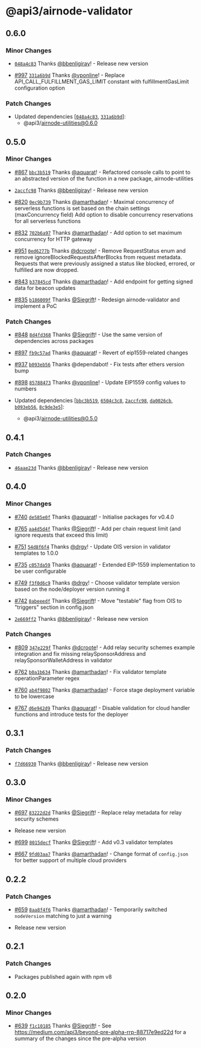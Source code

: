 # @api3/airnode-validator

## 0.6.0

### Minor Changes

- [`048a4c83`](https://github.com/api3dao/airnode/commit/048a4c830151947c4869cde9b6d5a7f67a606c31) Thanks [@bbenligiray](https://github.com/bbenligiray)! - Release new version

* [#997](https://github.com/api3dao/airnode/pull/997) [`331a6b9d`](https://github.com/api3dao/airnode/commit/331a6b9dc6579fe922a423901983577e954dc9eb) Thanks [@vponline](https://github.com/vponline)! - Replace API_CALL_FULFILLMENT_GAS_LIMIT constant with fulfillmentGasLimit configuration option

### Patch Changes

- Updated dependencies [[`048a4c83`](https://github.com/api3dao/airnode/commit/048a4c830151947c4869cde9b6d5a7f67a606c31), [`331a6b9d`](https://github.com/api3dao/airnode/commit/331a6b9dc6579fe922a423901983577e954dc9eb)]:
  - @api3/airnode-utilities@0.6.0

## 0.5.0

### Minor Changes

- [#867](https://github.com/api3dao/airnode/pull/867) [`bbc3b519`](https://github.com/api3dao/airnode/commit/bbc3b5195938d570bef4a79ab82c360d9d650970) Thanks [@aquarat](https://github.com/aquarat)! - Refactored console calls to point to an abstracted version of the function in a new package, airnode-utilities

* [`2accfc98`](https://github.com/api3dao/airnode/commit/2accfc98470f72f8463a4e80b01150ff4a0b2312) Thanks [@bbenligiray](https://github.com/bbenligiray)! - Release new version

- [#820](https://github.com/api3dao/airnode/pull/820) [`0ec9b739`](https://github.com/api3dao/airnode/commit/0ec9b739b5d56f7efcbf61d7c144d1ca322733f1) Thanks [@amarthadan](https://github.com/amarthadan)! - Maximal concurrency of serverless functions is set based on the chain settings (maxConcurrency field)
  Add option to disable concurrency reservations for all serverless functions

* [#832](https://github.com/api3dao/airnode/pull/832) [`702b6a97`](https://github.com/api3dao/airnode/commit/702b6a97a07c86f93d5906e887874a96ae743586) Thanks [@amarthadan](https://github.com/amarthadan)! - Add option to set maximum concurrency for HTTP gateway

- [#951](https://github.com/api3dao/airnode/pull/951) [`0ed6277b`](https://github.com/api3dao/airnode/commit/0ed6277bdd789bfa48d97e6c5d179c9ba357a520) Thanks [@dcroote](https://github.com/dcroote)! - Remove RequestStatus enum and remove ignoreBlockedRequestsAfterBlocks from request metadata. Requests that were previously assigned a status like blocked, errored, or fulfilled are now dropped.

* [#843](https://github.com/api3dao/airnode/pull/843) [`b37845cd`](https://github.com/api3dao/airnode/commit/b37845cde866e6a2e2afb1130c2afe3598779871) Thanks [@amarthadan](https://github.com/amarthadan)! - Add endpoint for getting signed data for beacon updates

- [#835](https://github.com/api3dao/airnode/pull/835) [`b186009f`](https://github.com/api3dao/airnode/commit/b186009f8af3f6e58b874741afc7b622663ddd76) Thanks [@Siegrift](https://github.com/Siegrift)! - Redesign airnode-validator and implement a PoC

### Patch Changes

- [#848](https://github.com/api3dao/airnode/pull/848) [`8d4fd368`](https://github.com/api3dao/airnode/commit/8d4fd36888213cfb3866f328250946bb4c9f3028) Thanks [@Siegrift](https://github.com/Siegrift)! - Use the same version of dependencies across packages

* [#897](https://github.com/api3dao/airnode/pull/897) [`fb9c57ad`](https://github.com/api3dao/airnode/commit/fb9c57adb8b5e476699103d2a2ef4c1a0a5318bf) Thanks [@aquarat](https://github.com/aquarat)! - Revert of eip1559-related changes

- [#937](https://github.com/api3dao/airnode/pull/937) [`b093eb56`](https://github.com/api3dao/airnode/commit/b093eb5666db11892c5d31bb08366c541ab1d41b) Thanks @dependabot! - Fix tests after ethers version bump

* [#898](https://github.com/api3dao/airnode/pull/898) [`85788473`](https://github.com/api3dao/airnode/commit/85788473f136bfcfdd1bce9d80121efe54f325bf) Thanks [@vponline](https://github.com/vponline)! - Update EIP1559 config values to numbers

* Updated dependencies [[`bbc3b519`](https://github.com/api3dao/airnode/commit/bbc3b5195938d570bef4a79ab82c360d9d650970), [`6504c3c8`](https://github.com/api3dao/airnode/commit/6504c3c88fa39026f0392f0892ab6adc85115461), [`2accfc98`](https://github.com/api3dao/airnode/commit/2accfc98470f72f8463a4e80b01150ff4a0b2312), [`da0026cb`](https://github.com/api3dao/airnode/commit/da0026cbb1c714d9b2f9af622afb858b37316217), [`b093eb56`](https://github.com/api3dao/airnode/commit/b093eb5666db11892c5d31bb08366c541ab1d41b), [`8c9de3e5`](https://github.com/api3dao/airnode/commit/8c9de3e5d78fff4ee8e989ef640914bde16692b2)]:
  - @api3/airnode-utilities@0.5.0

## 0.4.1

### Patch Changes

- [`46aae23d`](https://github.com/api3dao/airnode/commit/46aae23d820cc7efa26e0295c7b94f0a1885a1cc) Thanks [@bbenligiray](https://github.com/bbenligiray)! - Release new version

## 0.4.0

### Minor Changes

- [#740](https://github.com/api3dao/airnode/pull/740) [`de585e0f`](https://github.com/api3dao/airnode/commit/de585e0f7097e1cbf7dffb76652d090ce977068e) Thanks [@aquarat](https://github.com/aquarat)! - Initialise packages for v0.4.0

* [#765](https://github.com/api3dao/airnode/pull/765) [`aa4d5d4f`](https://github.com/api3dao/airnode/commit/aa4d5d4f50c399060040673c163c5da238781401) Thanks [@Siegrift](https://github.com/Siegrift)! - Add per chain request limit (and ignore requests that exceed this limit)

- [#751](https://github.com/api3dao/airnode/pull/751) [`54d8f6f4`](https://github.com/api3dao/airnode/commit/54d8f6f4f03554561ffc496b186b437489e6c984) Thanks [@drgy](https://github.com/drgy)! - Update OIS version in validator templates to 1.0.0

* [#735](https://github.com/api3dao/airnode/pull/735) [`c057da59`](https://github.com/api3dao/airnode/commit/c057da595462b6d920b12b2a68229444d25ae659) Thanks [@aquarat](https://github.com/aquarat)! - Extended EIP-1559 implementation to be user configurable

- [#749](https://github.com/api3dao/airnode/pull/749) [`f3f0d6c9`](https://github.com/api3dao/airnode/commit/f3f0d6c973c3fe983168b20fe6264fbd70b9dca2) Thanks [@drgy](https://github.com/drgy)! - Choose validator template version based on the node/deployer version running it

* [#742](https://github.com/api3dao/airnode/pull/742) [`8abeeedf`](https://github.com/api3dao/airnode/commit/8abeeedf1dd62665a8a68604560c9388581a1cbb) Thanks [@Siegrift](https://github.com/Siegrift)! - Move "testable" flag from OIS to "triggers" section in config.json

- [`2e669ff2`](https://github.com/api3dao/airnode/commit/2e669ff251b7d7d32ab1eb9b234081871879135e) Thanks [@bbenligiray](https://github.com/bbenligiray)! - Release new version

### Patch Changes

- [#809](https://github.com/api3dao/airnode/pull/809) [`347e229f`](https://github.com/api3dao/airnode/commit/347e229fd2647b654cb10e79484ee4ff877a7e55) Thanks [@dcroote](https://github.com/dcroote)! - Add relay security schemes example integration and fix missing relaySponsorAddress and relaySponsorWalletAddress in validator

* [#762](https://github.com/api3dao/airnode/pull/762) [`b0a1b634`](https://github.com/api3dao/airnode/commit/b0a1b6346d17b48da45d3431b9799fe958204ddd) Thanks [@amarthadan](https://github.com/amarthadan)! - Fix validator template operationParameter regex

- [#760](https://github.com/api3dao/airnode/pull/760) [`ab4f9802`](https://github.com/api3dao/airnode/commit/ab4f98029e497a652bf19f1005a25c94ce5a3618) Thanks [@amarthadan](https://github.com/amarthadan)! - Force stage deployment variable to be lowercase

* [#767](https://github.com/api3dao/airnode/pull/767) [`d6e942d9`](https://github.com/api3dao/airnode/commit/d6e942d937b427ddaf7ec3fdf6f340d66c661099) Thanks [@aquarat](https://github.com/aquarat)! - Disable validation for cloud handler functions and introduce tests for the deployer

## 0.3.1

### Patch Changes

- [`f7d66930`](https://github.com/api3dao/airnode/commit/f7d66930c04cc16a25fe4d982f740d2c9f4a483c) Thanks
  [@bbenligiray](https://github.com/bbenligiray)! - Release new version

## 0.3.0

### Minor Changes

- [#697](https://github.com/api3dao/airnode/pull/697)
  [`83222d2d`](https://github.com/api3dao/airnode/commit/83222d2dac841dc71404933555894f24aefa432a) Thanks
  [@Siegrift](https://github.com/Siegrift)! - Replace relay metadata for relay security schemes

* Release new version

- [#699](https://github.com/api3dao/airnode/pull/699)
  [`8015decf`](https://github.com/api3dao/airnode/commit/8015decfb985f404b360488d89d8b7e097090b39) Thanks
  [@Siegrift](https://github.com/Siegrift)! - Add v0.3 validator templates

* [#667](https://github.com/api3dao/airnode/pull/667)
  [`9fd03aa7`](https://github.com/api3dao/airnode/commit/9fd03aa736d5b1a77c3950783135320c649e7f2d) Thanks
  [@amarthadan](https://github.com/amarthadan)! - Change format of `config.json` for better support of multiple cloud
  providers

## 0.2.2

### Patch Changes

- [#659](https://github.com/api3dao/airnode/pull/659)
  [`8aa8f4f6`](https://github.com/api3dao/airnode/commit/8aa8f4f61568df9ad686914731ade648f1879c67) Thanks
  [@amarthadan](https://github.com/amarthadan)! - Temporarily switched `nodeVersion` matching to just a warning

* Release new version

## 0.2.1

### Patch Changes

- Packages published again with npm v8

## 0.2.0

### Minor Changes

- [#639](https://github.com/api3dao/airnode/pull/639)
  [`f1c10185`](https://github.com/api3dao/airnode/commit/f1c10185498d9bafe799661ecd9e361a2c9ea55d) Thanks
  [@Siegrift](https://github.com/Siegrift)! - See https://medium.com/api3/beyond-pre-alpha-rrp-88717e9ed22d for a
  summary of the changes since the pre-alpha version

